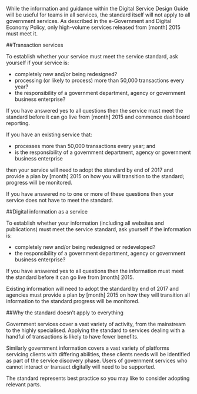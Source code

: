 While the information and guidance within the Digital Service Design Guide will be useful for teams in all services, the standard itself will not apply to all government services. As described in the e-Government and Digital Economy Policy, only high-volume services released from [month] 2015 must meet it.
 
##Transaction services
 
To establish whether your service must meet the service standard, ask yourself if your service is:
 - completely new and/or being redesigned?
 - processing (or likely to process) more than 50,000 transactions every year?
 - the responsibility of a government department, agency or government business enterprise?
 
If you have answered yes to all questions then the service must meet the standard before it can go live from [month] 2015 and commence dashboard reporting.
 
If you have an existing service that:
 - processes more than 50,000 transactions every year; and
 - is the responsibility of a government department, agency or government business enterprise
 
then your service will need to adopt the standard by end of 2017 and provide a plan by [month] 2015 on how you will transition to the standard; progress will be monitored.
 
If you have answered no to one or more of these questions then your service does not have to meet the standard.
 
##Digital information as a service
 

To establish whether your information (including all websites and publications) must meet the service standard, ask yourself if the information is:
 - completely new and/or being redesigned or redeveloped?
 - the responsibility of a government department, agency or government business enterprise?
 
If you have answered yes to all questions then the information must meet the standard before it can go live from [month] 2015.
 
Existing information will need to adopt the standard by end of 2017 and agencies must provide a plan by [month] 2015 on how they will transition all information to the standard progress will be monitored.
 
##Why the standard doesn’t apply to everything
 
Government services cover a vast variety of activity, from the mainstream to the highly specialised. Applying the standard to services dealing with a handful of transactions is likely to have fewer benefits.
 
Similarly government information covers a vast variety of platforms servicing clients with differing abilities, these clients needs will be identified as part of the service discovery phase. Users of government services who cannot interact or transact digitally will need to be supported.
 
The standard represents best practice so you may like to consider adopting relevant parts.
